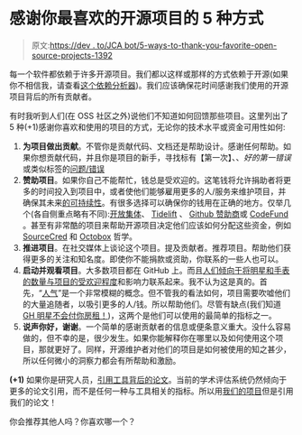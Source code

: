 # 感谢你最喜欢的开源项目的 5 种方式

> 原文:[https://dev . to/JCA bot/5-ways-to-thank-you-favorite-open-source-projects-1392](https://dev.to/jcabot/5-ways-to-thank-your-favourite-open-source-projects-1392)

每一个软件都依赖于许多开源项目。我们都以这样或那样的方式依赖于开源(如果你不相信我，请查看[这个依赖分析器](https://tidelift.com/subscription/dependency-analyzer))。我们应该确保花时间感谢我们使用的开源项目背后的所有贡献者。

有时我听到人们(在 OSS 社区之外)说他们不知道如何回馈那些项目。这里列出了 5 种(+1)感谢你喜欢和使用的项目的方式，无论你的技术水平或资金可用性如何:

1.  **为项目做出贡献**。不管你是贡献代码、文档还是帮助设计。感谢任何帮助。如果你想贡献代码，并且你是项目的新手，寻找标有【第一次】、、*好的第一错误*或类似标签的[问题/错误](https://livablesoftware.com/usage-issue-labels-github-facts/)
2.  **赞助项目**。如果你自己不能帮忙，钱总是受欢迎的。这笔钱将允许捐助者将更多的时间投入到项目中，或者使他们能够雇用更多的人/服务来维护项目，并确保其未来[的可持续性](https://livablesoftware.com/bots-open-source-sustainability/)。有很多选择可以确保你的钱用在正确的地方。仅举几个(各自侧重点略有不同):[开放集体](https://opencollective.com/)、 [Tidelift](https://tidelift.com/) 、 [Github 赞助商](https://github.com/sponsors)或 [CodeFund](https://codefund.io/) 。甚至有非常酷的项目来帮助开源项目决定他们应该如何分配这些资金，例如 [SourceCred](https://sourcecred.io/) 和 [Octobox](https://medium.com/octobox/octobox-io-is-paying-it-forward-8e9ba57b9e0d) 哲学。
3.  **推进项目**。在社交媒体上谈论这个项目。提及贡献者。推荐项目。帮助他们获得更多的关注和知名度。即使你不能捐款或资助，你联系的一些人也可以。
4.  **启动并观看项目**。大多数项目都在 GitHub 上。而且[人们倾向于将明星和手表的数量与项目的受欢迎程度](https://livablesoftware.com/learned-software-development-mining-github-plus-concerns/)和影响力联系起来。我不认为这是真的。首先，“[人气](https://livablesoftware.com/popularity-will-not-bring-contributions-oss-project/)”是一个非常模糊的概念。但不管我的看法如何，项目需要吹嘘他们的大量追随者，以吸引更多的人/钱。所以帮助他们。尽管有缺点(我们知道 [GH 明星不会付你房租！](https://medium.com/@kitze/github-stars-wont-pay-your-rent-8b348e12baed))，这两个是他们可以使用的最简单的指标之一。
5.  **说声你好，谢谢**。一个简单的感谢贡献者的信息或便条意义重大。没什么容易做的，但不幸的是，很少发生。如果你能解释你在哪里以及如何使用这个项目，那就更好了。同样，开源维护者对他们的项目是如何被使用的知之甚少，所以任何微小的洞察力都会有所帮助和激励。

**(+1)** 如果你是研究人员，[引用工具背后的论文](https://jordicabot.com/cite-our-papers-and-not-only-our-tools-thanks/)。当前的学术评估系统仍然倾向于更多的论文引用，而不是任何一种与工具相关的指标。所以用[我们的项目](https://som-research.uoc.edu/research-tools/)但是引用我们的论文！

你会推荐其他人吗？你喜欢哪一个？